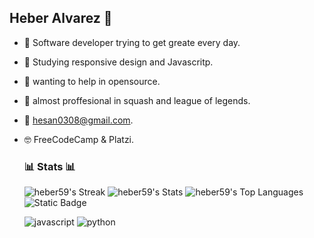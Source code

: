 ## Heber Alvarez 👋
 - 🤠 Software developer trying to get greate every day.

 - 🌱 Studying responsive design and Javascritp.

 - 🔭 wanting to help in opensource.

 - 👾 almost proffesional in squash and league of legends.

 - 💬 hesan0308@gmail.com.

 - 🤓 FreeCodeCamp & Platzi.
 
   ### 📊 Stats 📊
   ![heber59's Streak](https://github-readme-streak-stats.herokuapp.com/?user=heber59&theme=vue-dark&hide_border=true)
   ![heber59's Stats](https://github-readme-stats.vercel.app/api?username=heber59&theme=vue-dark&show_icons=true&hide_border=true&count_private=true)
   ![heber59's Top Languages](https://github-readme-stats.vercel.app/api/top-langs/?username=heber59&theme=vue-dark&show_icons=true&hide_border=true&layout=compact)
   ![Static Badge](https://img.shields.io/badge/technologies-fe9e00)

   ![javascript](https://img.shields.io/badge/improving-do?style=plastic&logo=javascript&logoColor=white&labelColor=black)             ![python](https://img.shields.io/badge/started-do?style=plastic&logo=python&logoColor=green&labelColor=black&color=white)


